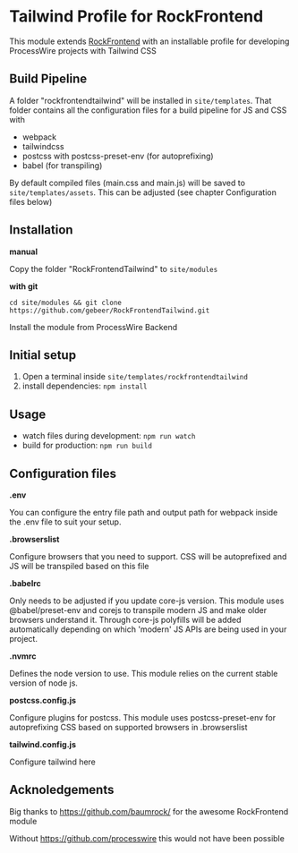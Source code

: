 # Tailwind Profile for RockFrontend
This module extends [RockFrontend](https://github.com/baumrock/RockFrontend) with an installable profile for developing ProcessWire projects with Tailwind CSS

## Build Pipeline
A folder "rockfrontendtailwind" will be installed in `site/templates`. That folder contains all the configuration files for a build pipeline for JS and CSS with
- webpack
- tailwindcss
- postcss with postcss-preset-env (for autoprefixing)
- babel (for transpiling)

By default compiled files (main.css and main.js) will be saved to `site/templates/assets`. This can be adjusted (see chapter Configuration files below)


## Installation
**manual**

Copy the folder "RockFrontendTailwind" to `site/modules`

**with git**

`cd site/modules && git clone https://github.com/gebeer/RockFrontendTailwind.git` 

Install the module from ProcessWire Backend

## Initial setup
1. Open a terminal inside `site/templates/rockfrontendtailwind`
2. install dependencies: `npm install`

## Usage 
- watch files during development: `npm run watch`
- build for production: `npm run build` 


## Configuration files
**.env**

You can configure the entry file path and output path for webpack inside the .env file to suit your setup.

**.browserslist**

Configure browsers that you need to support. CSS will be autoprefixed and JS will be transpiled based on this file

**.babelrc**

Only needs to be adjusted if you update core-js version. This module uses @babel/preset-env and corejs to transpile modern JS and make older browsers understand it. Through core-js polyfills will be added automatically depending on which 'modern' JS APIs are being used in your project.

**.nvmrc**

Defines the node version to use. This module relies on the current stable version of node js.

**postcss.config.js**

Configure plugins for postcss. This module uses postcss-preset-env for autoprefixing CSS based on supported browsers in .browserslist

**tailwind.config.js**

Configure tailwind here


## Acknoledgements
Big thanks to https://github.com/baumrock/ for the awesome RockFrontend module

Without https://github.com/processwire this would not have been possible